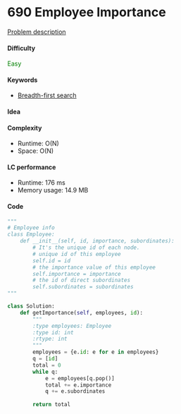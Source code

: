690 Employee Importance
=======================
[Problem description](https://leetcode.com/problems/employee-importance/)

#### Difficulty
<span style="color:green">Easy</span>

#### Keywords
- [Breadth-first search](../categories/bfs.md)

#### Idea

#### Complexity
- Runtime: O(N)
- Space: O(N)

#### LC performance
- Runtime: 176 ms
- Memory usage: 14.9 MB

#### Code
```python
"""
# Employee info
class Employee:
    def __init__(self, id, importance, subordinates):
        # It's the unique id of each node.
        # unique id of this employee
        self.id = id
        # the importance value of this employee
        self.importance = importance
        # the id of direct subordinates
        self.subordinates = subordinates
"""

class Solution:
    def getImportance(self, employees, id):
        """
        :type employees: Employee
        :type id: int
        :rtype: int
        """
        employees = {e.id: e for e in employees}
        q = [id]
        total = 0
        while q:
            e = employees[q.pop()]
            total += e.importance
            q += e.subordinates
        
        return total
```